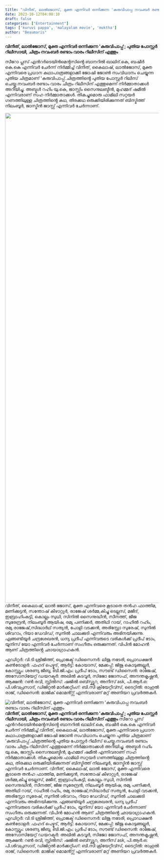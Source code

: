 ```yaml
---
title: "വിനീത്, ലാല്‍ജോസ്, മുക്ത എന്നിവർ ഒന്നിക്കുന്ന 'കുരുവിപാപ്പ നവംബർ രണ്ടാം വാരം റിലീസിന് എത്തും"
date: 2023-10-12T04:00:10
draft: false
categories: ["Entertainment"]
tags: ['kuruvi pappa', 'malayalam movie', 'muktha']
author: "Beaumaris"
---
```


<strong>വിനീത്, ലാല്‍ജോസ്, മുക്ത എന്നിവർ ഒന്നിക്കുന്ന 'കുരുവിപാപ്പ'; പുതിയ പോസ്റ്റർ റിലീസായി,</strong>
<strong>ചിത്രം നവംബർ രണ്ടാം വാരം റിലീസിന് എത്തും</strong>

സീറോ പ്ലസ് എൻറർടെയിൻമെൻ്റസിൻ്റെ ബാനറിൽ ഖാലിദ്.കെ, ബഷീർ കെ.കെ എന്നിവർ ചേർന്ന് നിർമ്മിച്ച് വിനീത്, കൈലാഷ്, ലാൽജോസ്, മുക്ത എന്നിവരെ പ്രധാന കഥാപാത്രങ്ങളാക്കി ജോഷി ജോൺ സംവിധാനം ചെയ്യുന്ന പുതിയ ചിത്രമാണ് 'കുരുവിപാപ്പ'.ചിത്രത്തിൻ്റെ പുതിയ പോസ്റ്റർ റിലീസ് ചെയ്തു.നവംബർ രണ്ടാം വാരം ചിത്രം റിലീസിന് എത്തുമെന്ന് നിർമ്മാതാക്കൾ അറിയിച്ചു. അബ്ദുൾ റഹിം യു.കെ, ജാസ്സിം സൈനുലബ്ദീൻ, മുഹമ്മദ് ഷമീൽ എന്നിവരാണ് സഹ നിർമ്മാതാക്കൾ. തികച്ചുമൊരു ഫാമിലി സറ്റയർ ഗണത്തിലുള്ള ചിത്രത്തിൻ്റെ കഥ, തിരക്കഥ ഒരുക്കിയിരിക്കുന്നത് ബിസ്മിത്ത് നിലംബൂർ, ജാസ്മിൻ ജാസ്സ് എന്നിവർ ചേർന്നാണ്.

<img class="size-full wp-image-424674 aligncenter" src="https://cdn.boolokam.com/articles/2023/10/vsvsv.jpg" alt="" width="1200" height="1600" />വിനീത്, കൈലാഷ്, ലാൽ ജോസ്, മുക്ത എന്നിവരെ കൂടാതെ തൻഹ ഫാത്തിമ, മണിക്കുട്ടൻ, സന്തോഷ്‌ കീഴാറ്റൂർ, രാജേഷ് ശർമ്മ,കിച്ചു ടെല്ലസ്, മജീദ്, ഇബ്രാഹിംകുട്ടി, കൊല്ലം സുധി, സിനിൽ സൈനുദ്ധീൻ, സീനത്ത്, ജീജ സുരേന്ദ്രൻ, നിലംബൂർ ആയിഷ, രമ്യ പണിക്കർ, അതിഥി റായ്, റാഹീൽ റഹിം, രമ്യ രാജേഷ്,സിദ്ധാർഥ് സത്യൻ, പോളി വടക്കൻ, അരിസ്റ്റോ സുരേഷ്, സുനിൽ ശിവറാം, റിയാ ഡേവിഡ്, സുനിൽ ചാലക്കുടി എന്നിവരും അഭിനയിക്കുന്നു. ഏങ്ങണ്ടിയൂർ ചന്ദ്രശേഖരൻ, ധന്യ പ്രദീപ് എന്നിവരുടെ വരികൾക്ക് പ്രദീപ് ടോം, യൂനിസ് യോ എന്നിവർ ചേർന്നാണ് സംഗീതം ഒരുക്കുന്നത്. വിപിൻ മോഹൻ ആണ് ചിത്രത്തിൻ്റെ ഛായാഗ്രാഹകൻ.

എഡിറ്റർ: വി.ടി ശ്രീജിത്ത്, പ്രൊജക്ട് ഡിസൈനർ: ലിജു നടേരി, പ്രൊഡക്ഷൻ കൺട്രോളർ: ഫഹദ് പെഴ്മൂട്, ആർട്ട്: കോയാസ്, മേക്കപ്പ്: ജിജു കൊടുങ്ങല്ലൂർ, കോസ്റ്റ്യൂം: ശരണ്യ ജീബു, ബി.ജി.എം: പ്രദീപ് ടോം, സൗണ്ട് ഡിസൈൻ: രാജേഷ്, അസോസിയേറ്റ് ഡയറക്ടർ: അഖിൽ കടവൂർ, സിജോ ജോസഫ്, അനന്തകൃഷ്ണൻ, ആക്ഷൻ: റൺ രവി, സ്റ്റിൽസ്: ഷജിൽ ഒബ്സ്ക്യൂറ, അനീസ് ask, പി.ആർ.ഒ: പി.ശിവപ്രസാദ്, ഡിജിറ്റൽ മാർക്കറ്റിംഗ്: ബി.സി ക്രിയേറ്റീവ്സ്, ടൈറ്റിൽ: രാഹുൽ രാജ്, ഡിസൈൻ: മാജിക് മൊമൻ്റ്സ് എന്നിവരാണ് മറ്റ് അണിയറ പ്രവർത്തകർ.


![വിനീത്, ലാല്‍ജോസ്, മുക്ത എന്നിവർ ഒന്നിക്കുന്ന 'കുരുവിപാപ്പ നവംബർ രണ്ടാം വാരം റിലീസിന് എത്തും](https://cdn.boolokam.com/articles/2023/10/vsvsv.jpg)**വിനീത്, ലാല്‍ജോസ്, മുക്ത എന്നിവർ ഒന്നിക്കുന്ന 'കുരുവിപാപ്പ'; പുതിയ പോസ്റ്റർ റിലീസായി,** **ചിത്രം നവംബർ രണ്ടാം വാരം റിലീസിന് എത്തും** സീറോ പ്ലസ് എൻറർടെയിൻമെൻ്റസിൻ്റെ ബാനറിൽ ഖാലിദ്.കെ, ബഷീർ കെ.കെ എന്നിവർ ചേർന്ന് നിർമ്മിച്ച് വിനീത്, കൈലാഷ്, ലാൽജോസ്, മുക്ത എന്നിവരെ പ്രധാന കഥാപാത്രങ്ങളാക്കി ജോഷി ജോൺ സംവിധാനം ചെയ്യുന്ന പുതിയ ചിത്രമാണ് 'കുരുവിപാപ്പ'.ചിത്രത്തിൻ്റെ പുതിയ പോസ്റ്റർ റിലീസ് ചെയ്തു.നവംബർ രണ്ടാം വാരം ചിത്രം റിലീസിന് എത്തുമെന്ന് നിർമ്മാതാക്കൾ അറിയിച്ചു. അബ്ദുൾ റഹിം യു.കെ, ജാസ്സിം സൈനുലബ്ദീൻ, മുഹമ്മദ് ഷമീൽ എന്നിവരാണ് സഹ നിർമ്മാതാക്കൾ. തികച്ചുമൊരു ഫാമിലി സറ്റയർ ഗണത്തിലുള്ള ചിത്രത്തിൻ്റെ കഥ, തിരക്കഥ ഒരുക്കിയിരിക്കുന്നത് ബിസ്മിത്ത് നിലംബൂർ, ജാസ്മിൻ ജാസ്സ് എന്നിവർ ചേർന്നാണ്. വിനീത്, കൈലാഷ്, ലാൽ ജോസ്, മുക്ത എന്നിവരെ കൂടാതെ തൻഹ ഫാത്തിമ, മണിക്കുട്ടൻ, സന്തോഷ്‌ കീഴാറ്റൂർ, രാജേഷ് ശർമ്മ,കിച്ചു ടെല്ലസ്, മജീദ്, ഇബ്രാഹിംകുട്ടി, കൊല്ലം സുധി, സിനിൽ സൈനുദ്ധീൻ, സീനത്ത്, ജീജ സുരേന്ദ്രൻ, നിലംബൂർ ആയിഷ, രമ്യ പണിക്കർ, അതിഥി റായ്, റാഹീൽ റഹിം, രമ്യ രാജേഷ്,സിദ്ധാർഥ് സത്യൻ, പോളി വടക്കൻ, അരിസ്റ്റോ സുരേഷ്, സുനിൽ ശിവറാം, റിയാ ഡേവിഡ്, സുനിൽ ചാലക്കുടി എന്നിവരും അഭിനയിക്കുന്നു. ഏങ്ങണ്ടിയൂർ ചന്ദ്രശേഖരൻ, ധന്യ പ്രദീപ് എന്നിവരുടെ വരികൾക്ക് പ്രദീപ് ടോം, യൂനിസ് യോ എന്നിവർ ചേർന്നാണ് സംഗീതം ഒരുക്കുന്നത്. വിപിൻ മോഹൻ ആണ് ചിത്രത്തിൻ്റെ ഛായാഗ്രാഹകൻ. എഡിറ്റർ: വി.ടി ശ്രീജിത്ത്, പ്രൊജക്ട് ഡിസൈനർ: ലിജു നടേരി, പ്രൊഡക്ഷൻ കൺട്രോളർ: ഫഹദ് പെഴ്മൂട്, ആർട്ട്: കോയാസ്, മേക്കപ്പ്: ജിജു കൊടുങ്ങല്ലൂർ, കോസ്റ്റ്യൂം: ശരണ്യ ജീബു, ബി.ജി.എം: പ്രദീപ് ടോം, സൗണ്ട് ഡിസൈൻ: രാജേഷ്, അസോസിയേറ്റ് ഡയറക്ടർ: അഖിൽ കടവൂർ, സിജോ ജോസഫ്, അനന്തകൃഷ്ണൻ, ആക്ഷൻ: റൺ രവി, സ്റ്റിൽസ്: ഷജിൽ ഒബ്സ്ക്യൂറ, അനീസ് ask, പി.ആർ.ഒ: പി.ശിവപ്രസാദ്, ഡിജിറ്റൽ മാർക്കറ്റിംഗ്: ബി.സി ക്രിയേറ്റീവ്സ്, ടൈറ്റിൽ: രാഹുൽ രാജ്, ഡിസൈൻ: മാജിക് മൊമൻ്റ്സ് എന്നിവരാണ് മറ്റ് അണിയറ പ്രവർത്തകർ.
